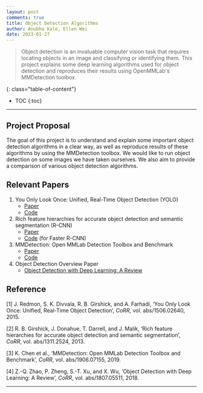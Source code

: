 ```yaml
---
layout: post
comments: true
title: Object Detection Algorithms
author: Anubha Kale, Ellen Wei
date: 2023-01-27
---
```


> Object detection is an invaluable computer vision task that requires locating objects in an image and classifying or identifying them. This project explains some deep learning algorithms used for object detection and reproduces their results using OpenMMLab's MMDetection toolbox.

<!--more-->

{: class="table-of-content"}
* TOC
{:toc}

---

## Project Proposal

The goal of this project is to understand and explain some important object detection algorithms in a clear way, as well as reproduce results of these algorithms by using the MMDetection toolbox. We would like to run object detection on some images we have taken ourselves. We also aim to provide a comparison of various object detection algorithms.

## Relevant Papers

1. You Only Look Once: Unified, Real-Time Object Detection (YOLO)
   - [Paper](https://arxiv.org/abs/1506.02640)
   - [Code](https://pjreddie.com/darknet/yolo/)
2. Rich feature hierarchies for accurate object detection and semantic segmentation (R-CNN)
   - [Paper](https://arxiv.org/abs/1311.2524)
   - [Code](https://github.com/rbgirshick/py-faster-rcnn) (for Faster R-CNN)
3. MMDetection: Open MMLab Detection Toolbox and Benchmark
   - [Paper](https://arxiv.org/abs/1906.07155)
   - [Code](https://github.com/open-mmlab/mmdetection)
4. Object Detection Overview Paper
   - [Object Detection with Deep Learning: A Review](https://arxiv.org/abs/1807.05511)

## Reference

\[1] J. Redmon, S. K. Divvala, R. B. Girshick, and A. Farhadi, ‘You Only Look Once: Unified, Real-Time Object Detection’, _CoRR_, vol. abs/1506.02640, 2015.

\[2] R. B. Girshick, J. Donahue, T. Darrell, and J. Malik, ‘Rich feature hierarchies for accurate object detection and semantic segmentation’, _CoRR_, vol. abs/1311.2524, 2013.

\[3] K. Chen et al., ‘MMDetection: Open MMLab Detection Toolbox and Benchmark’, _CoRR_, vol. abs/1906.07155, 2019.

\[4] Z.-Q. Zhao, P. Zheng, S.-T. Xu, and X. Wu, ‘Object Detection with Deep Learning: A Review’, _CoRR_, vol. abs/1807.05511, 2018.

---
